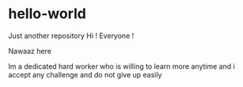 # hello-world
Just another repository
Hi ! Everyone !

Nawaaz here

Im a dedicated hard worker who is willing to learn more anytime and i accept any challenge and do not give up easily
